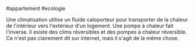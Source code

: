 #appartement #ecologie 

Une climatisation utilise un fluide caloporteur pour transporter de la chaleur de l'intérieur vers l'extérieur d'un logement. Une pompe à chaleur fait l'inverse. Il existe des clims réversibles et des pompes à chaleur réversible. Ce n'est pas clairement dit sur internet, mais il s'agit de la même chose.